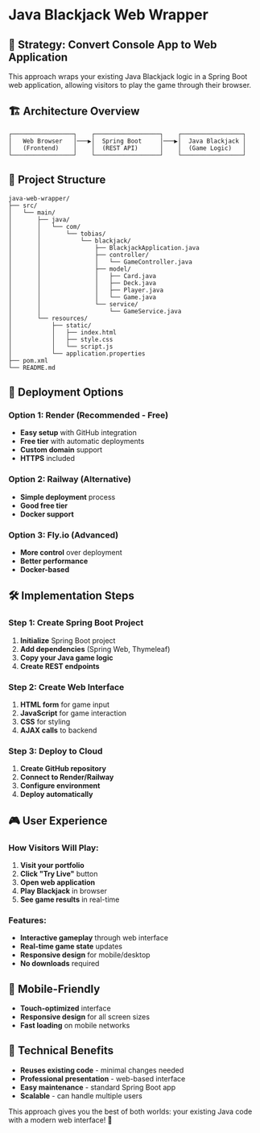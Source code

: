# Java Blackjack Web Wrapper

## 🎯 **Strategy: Convert Console App to Web Application**

This approach wraps your existing Java Blackjack logic in a Spring Boot web application, allowing visitors to play the game through their browser.

## 🏗️ **Architecture Overview**

```
┌─────────────────┐    ┌──────────────────┐    ┌─────────────────┐
│   Web Browser   │───▶│  Spring Boot     │───▶│  Java Blackjack │
│   (Frontend)    │    │  (REST API)      │    │  (Game Logic)   │
└─────────────────┘    └──────────────────┘    └─────────────────┘
```

## 📁 **Project Structure**

```
java-web-wrapper/
├── src/
│   └── main/
│       ├── java/
│       │   └── com/
│       │       └── tobias/
│       │           └── blackjack/
│       │               ├── BlackjackApplication.java
│       │               ├── controller/
│       │               │   └── GameController.java
│       │               ├── model/
│       │               │   ├── Card.java
│       │               │   ├── Deck.java
│       │               │   ├── Player.java
│       │               │   └── Game.java
│       │               └── service/
│       │                   └── GameService.java
│       └── resources/
│           ├── static/
│           │   ├── index.html
│           │   ├── style.css
│           │   └── script.js
│           └── application.properties
├── pom.xml
└── README.md
```

## 🚀 **Deployment Options**

### **Option 1: Render (Recommended - Free)**

- **Easy setup** with GitHub integration
- **Free tier** with automatic deployments
- **Custom domain** support
- **HTTPS** included

### **Option 2: Railway (Alternative)**

- **Simple deployment** process
- **Good free tier**
- **Docker support**

### **Option 3: Fly.io (Advanced)**

- **More control** over deployment
- **Better performance**
- **Docker-based**

## 🛠️ **Implementation Steps**

### **Step 1: Create Spring Boot Project**

1. **Initialize** Spring Boot project
2. **Add dependencies** (Spring Web, Thymeleaf)
3. **Copy your Java game logic**
4. **Create REST endpoints**

### **Step 2: Create Web Interface**

1. **HTML form** for game input
2. **JavaScript** for game interaction
3. **CSS** for styling
4. **AJAX calls** to backend

### **Step 3: Deploy to Cloud**

1. **Create GitHub repository**
2. **Connect to Render/Railway**
3. **Configure environment**
4. **Deploy automatically**

## 🎮 **User Experience**

### **How Visitors Will Play:**

1. **Visit your portfolio**
2. **Click "Try Live"** button
3. **Open web application**
4. **Play Blackjack** in browser
5. **See game results** in real-time

### **Features:**

- **Interactive gameplay** through web interface
- **Real-time game state** updates
- **Responsive design** for mobile/desktop
- **No downloads** required

## 📱 **Mobile-Friendly**

- **Touch-optimized** interface
- **Responsive design** for all screen sizes
- **Fast loading** on mobile networks

## 🔧 **Technical Benefits**

- **Reuses existing code** - minimal changes needed
- **Professional presentation** - web-based interface
- **Easy maintenance** - standard Spring Boot app
- **Scalable** - can handle multiple users

This approach gives you the best of both worlds: your existing Java code with a modern web interface! 🚀
